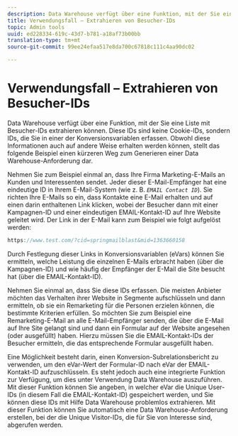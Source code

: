 ```yaml
---
description: Data Warehouse verfügt über eine Funktion, mit der Sie eine Liste mit Besucher-IDs extrahieren können. Diese IDs sind keine Cookie-IDs, sondern IDs, die Sie in einer der Konversionsvariablen erfassen. Obwohl diese Informationen auch auf andere Weise erhalten werden können, stellt das folgende Beispiel einen kürzeren Weg zum Generieren einer Data Warehouse-Anforderung dar.
title: Verwendungsfall – Extrahieren von Besucher-IDs
topic: Admin tools
uuid: ed228334-619c-43d7-b781-a18af73b00bb
translation-type: tm+mt
source-git-commit: 99ee24efaa517e8da700c67818c111c4aa90dc02

---
```



# Verwendungsfall – Extrahieren von Besucher-IDs

Data Warehouse verfügt über eine Funktion, mit der Sie eine Liste mit Besucher-IDs extrahieren können. Diese IDs sind keine Cookie-IDs, sondern IDs, die Sie in einer der Konversionsvariablen erfassen. Obwohl diese Informationen auch auf andere Weise erhalten werden können, stellt das folgende Beispiel einen kürzeren Weg zum Generieren einer Data Warehouse-Anforderung dar.

Nehmen Sie zum Beispiel einmal an, dass Ihre Firma Marketing-E-Mails an Kunden und Interessenten sendet. Jeder dieser E-Mail-Empfänger hat eine eindeutige ID in Ihrem E-Mail-System (wie z. B. *`EMAIL Contact ID`*). Sie richten Ihre E-Mails so ein, dass Kontakte eine E-Mail erhalten und auf einen darin enthaltenen Link klicken, wobei der Besucher dann mit einer Kampagnen-ID und einer eindeutigen EMAIL-Kontakt-ID auf Ihre Website geleitet wird. Der Link in der E-Mail kann zum Beispiel wie folgt aufgelöst werden:

```js
https://www.test.com/?cid=springmailblast&mid=1363660158
```

Durch Festlegung dieser Links in Konversionsvariablen (eVars) können Sie ermitteln, welche Leistung die einzelnen E-Mails erbracht haben (über die Kampagnen-ID) und wie häufig der Empfänger der E-Mail die Site besucht hat (über die EMAIL-Kontakt-ID).

Nehmen Sie einmal an, dass Sie diese IDs erfassen. Die meisten Anbieter möchten das Verhalten ihrer Website in Segmente aufschlüsseln und dann ermitteln, ob sie ein Remarketing für die Personen erzielen können, die bestimmte Kriterien erfüllen. So möchten Sie zum Beispiel eine Remarketing-E-Mail an alle E-Mail-Empfänger senden, die über die E-Mail auf Ihre Site gelangt sind und dann ein Formular auf der Website angesehen (oder ausgefüllt) haben. Hierzu müssen Sie die EMAIL-Kontakt-IDs der Besucher ermitteln, die das entsprechende Formular ausgefüllt haben.

Eine Möglichkeit besteht darin, einen Konversion-Subrelationsbericht zu verwenden, um den eVar-Wert der Formular-ID nach eVar der EMAIL-Kontakt-ID aufzuschlüsseln. Es steht jedoch auch eine integrierte Funktion zur Verfügung, um dies unter Verwendung Data Warehouse auszuführen. Mit dieser Funktion können Sie angeben, in welcher eVar die Unique User-IDs (in diesem Fall die EMAIL-Kontakt-ID) gespeichert werden, und Sie können diese IDs mit Hilfe Data Warehouse problemlos extrahieren. Mit dieser Funktion können Sie automatisch eine Data Warehouse-Anforderung erstellen, bei der die Unique Visitor-IDs, die für Sie von Interesse sind, abgerufen werden.
